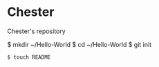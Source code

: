 Chester
=======

Chester&#39;s repository

$ mkdir ~/Hello-World
    $ cd ~/Hello-World
    $ git init
    
    $ touch README